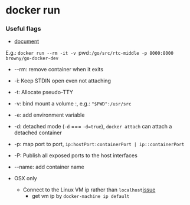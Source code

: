 # docker run
### Useful flags
* [document](https://docs.docker.com/engine/reference/run/)

E.g.: `docker run --rm -it -v `pwd`:/go/src/rtc-middle -p 8000:8000 browny/go-docker-dev`
* --rm: remove container when it exits
* -i: Keep STDIN open even not attaching
* -t: Allocate pseudo-TTY
* -v: bind mount a volume <host directory>:<container directory>, e.g.: `"$PWD":/usr/src`
* -e: add environment variable
* -d: detached mode (`-d` === `-d=true`), `docker attach` can attach a detached container

* -p: map port to port, `ip:hostPort:containerPort | ip::containerPort`
* -P: Publish all exposed ports to the host interfaces
* --name: add container name

* OSX only
  * Connect to the Linux VM ip rather than `localhost`[issue](https://github.com/boot2docker/boot2docker/issues/412)
    * get vm ip by `docker-machine ip default`
